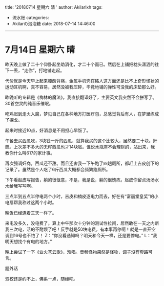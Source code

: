 title: '20180714 星期六 晴 '
author: Akilarlxh
tags:
  - 流水账
categories:
  - Akilarの泡泡糖
date: 2018-07-14 14:46:00
---
# 7月14日 星期六 晴 

昨天晚上做了二十个仰卧起坐助消化，才二十个而已。然后在上铺把枕头潇洒的往下一丢，“走你”，打地铺走起。

代价就是今天早上起来腰酸背痛，金属手机壳在硌人这方面还是比不上奇形怪状的运动耳机啊，真不容易，居然没被我压碎，毕竟地铺的弹性可没我的床垫那么好。

昨晚听的专辑是《梅林的魔法》，我直接翻译好了，主要英文我突然不会拼写了。30首空灵的纯音乐催眠。

吃鸡迟到走火入魔，梦见自己在各种地方打医疗包，总感觉背后有人，在梦里练成了探戈。

起来时接近10点，好消息是不用担心早饭了。

午餐去买西瓜吃，3块钱一斤的西瓜，就算我买的这个比较大，居然要二十块，奸商。上次差不多大的无籽西瓜也才14块钱。谁说水瓶座不会理财的，站出来，我教你什么叫617的家计事。

再次强调奸商，西瓜还不甜。而且还害我一下午跑了四趟厕所，都赶上吉皮创下的记录了。虽然是个人吃了6斤西瓜大概都会频繁跑厕所。

下午看赵皮写报告，躺的很惬意，不是，我是说，躺的很愧疚。赵皮你留点汤汤水水给我写写啊。

三点半到五点半停电两个小时，吉皮和楠皮逐电力而去，好在有“富丽堂皇奖”的小电扇帮我称过这两个小时。

晚饭已经连着三天一样了。

来电没多久，没电费了。算上中午那次十分钟的测试性拉闸，居然敢在一天之内断我三次电，活的不耐烦了吧！反手就是50块电费，有本事再停啊！就是一直开空调到16号也不怕了！
Z：“你没看通知吗？明天和今天一样，还是要停电。”
L：“我明天想找个有电的地方。”

晚上尝试了一下《业火苍云歌》，难唱。音频怪物果然是怪物，调子没有套路可言。

题外话

驾校还是约不上，佛系一点，随缘吧。



